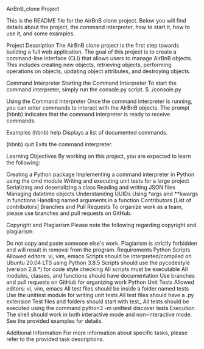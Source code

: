 AirBnB_clone Project

This is the README file for the AirBnB clone project. Below you will find details about the project, the command interpreter, how to start it, how to use it, and some examples.

Project Description
The AirBnB clone project is the first step towards building a full web application. The goal of this project is to create a command-line interface (CLI) that allows users to manage AirBnB objects. This includes creating new objects, retrieving objects, performing operations on objects, updating object attributes, and destroying objects.

Command Interpreter
Starting the Command Interpreter
To start the command interpreter, simply run the console.py script.
$ ./console.py

Using the Command Interpreter
Once the command interpreter is running, you can enter commands to interact with the AirBnB objects. The prompt (hbnb) indicates that the command interpreter is ready to receive commands.

Examples
(hbnb) help
Displays a list of documented commands.

(hbnb) quit
Exits the command interpreter.

Learning Objectives
By working on this project, you are expected to learn the following:

Creating a Python package
Implementing a command interpreter in Python using the cmd module
Writing and executing unit tests for a large project
Serializing and deserializing a class
Reading and writing JSON files
Managing datetime objects
Understanding UUIDs
Using *args and **kwargs in functions
Handling named arguments in a function
Contributors
[List of contributors]
Branches and Pull Requests
To organize work as a team, please use branches and pull requests on GitHub.

Copyright and Plagiarism
Please note the following regarding copyright and plagiarism:

Do not copy and paste someone else's work.
Plagiarism is strictly forbidden and will result in removal from the program.
Requirements
Python Scripts
Allowed editors: vi, vim, emacs
Scripts should be interpreted/compiled on Ubuntu 20.04 LTS using Python 3.8.5
Scripts should use the pycodestyle (version 2.8.*) for code style checking
All scripts must be executable
All modules, classes, and functions should have documentation
Use branches and pull requests on GitHub for organizing work
Python Unit Tests
Allowed editors: vi, vim, emacs
All test files should be inside a folder named tests
Use the unittest module for writing unit tests
All test files should have a .py extension
Test files and folders should start with test_
All tests should be executed using the command python3 -m unittest discover tests
Execution
The shell should work in both interactive mode and non-interactive mode. See the provided examples for details.

Additional Information
For more information about specific tasks, please refer to the provided task descriptions.
